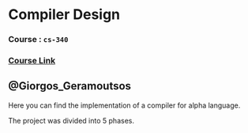 # Compiler Design 
### Course : `cs-340`
### <a href="https://www.csd.uoc.gr/~hy340/" target="_blank">Course Link</a>
## @Giorgos_Geramoutsos

Here you can find the implementation of a compiler for alpha language.

The project was divided into 5 phases.
